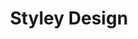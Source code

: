 ---
layout: chapter
title: Styley Design
slides:

    - class: title-slide

      content: |

        # Styley Design
        _Making things pretty with CSS_


      notes: |

        :)




    - content: |

        ## Otter Page Design Demo

        <p data-height="550" style="height:550px;" data-theme-id="19418" data-slug-hash="BjEOVj" data-default-tab="result" data-user="gatherworkshops" class='codepen'>See the Pen <a href='http://codepen.io/gatherworkshops/pen/BjEOVj/'>Otter Challenge CSS Demo</a> by Gather Workshops (<a href='http://codepen.io/gatherworkshops'>@gatherworkshops</a>) on <a href='http://codepen.io'>CodePen</a>.</p>
        <script async src="//assets.codepen.io/assets/embed/ei.js"></script> 

        In this chapter we'll use code to apply some really slick design.



    - content: |

        ## Naming Things

        Find the `h1` and add the class `pageHeading`

        ```html
        <h1 class="pageHeading">Otters</h1>
        ```
        {:.big-code}

        We can now design the heading using its class name




    - content: |

        ## Open the CSS Panel

        ![Screenshot of CodePen UI](assets/images/codepen-css.png)
        
        Design code is written in the CSS panel in CodePen.



    - content: |

        ## Writing a Rule

        ```css
        .pageHeading {
          color: steelblue;
        }
        ```
        {:.big-code}

        We create one design rule for each class name we make up.
        Make sure to check your spelling of "color"!

        Your page heading should now be a grey-blue colour.
        {:.checkpoint}




    - content: |

        ## Font Options

        ```css
        .pageHeading {
          color: steelblue;
          font-family: Trebuchet MS;
          font-size: 80px;
        }
        ```
        {:.big-code data-line="1-2, 5" }

        Many lines of design can be added to a single rule.

        Your heading should now be large and a plain font.
        {:.checkpoint}




    - content: |

        ## Text Design Options

        ```css
        .pageHeading {
          color: red;
          font-family: Trebuchet MS;
          font-size: 80px;
          text-align: center;
          text-shadow: 3px 3px 3px black;
        }
        ```
        {:.big-code data-line="1-4, 7" }

        You can also use CSS to align and decorate your text.

        Your heading should be centered with a drop shadow.
        {:.checkpoint}



    - content: |

        ## Identify the Tagline

        ```html
        <p class="tagline">
        They're otterly adorable.
        </p>
        ```
        {:.big-code}

        Follow the same process to design the tagline under your heading.

        Find the tagline paragraph and add a class name.
        {:.checkpoint} 




    - content: |

        ## Create a matching design rule

        ```css
        .tagline {
          color: purple;
          font-family: Comic Sans MS;
          font-size: 25px;
          font-weight: bold;
          text-align: center;
        }
        ```
        {:.big-code}

        In your CSS panel, create a new rule for the tagline.

        Your tagline should be big, bold, purple and Comic Sans.
        {:.checkpoint}



    - content: |

        ## Spacing Around Elements

        ```css
        .pageHeading {
          color: red;
          font-family: Trebuchet MS;
          font-size: 80px;
          text-align: center;
          text-shadow: 3px 3px 3px black;
          margin-bottom: 0;
        }

        .tagline {
          ...
          margin-top: 0;
        }
        ```
        {:data-line="1-6, 8-11, 17" }

        Move your tagline closer to your page heading 
        by changing the margin on both elements.

        Your tagline should be much closer to your page heading.
        {:.checkpoint}




    - content: |

        ## Challenge: Design your Subheadings

        Make a new design rule called `subheading` 
        and apply it to all three subheadings.

        Base your subheading design on your page heading style.
        {:.checkpoint}



    - content: |

        ## Styling based on Element Type

        ```css
        p {
          color: darkblue;
          font-family: Verdana;
          font-size: 16px;
          line-height: 150%;
        }
        ```
        {:.big-code}

        We can style all paragraphs at the same time.

        Notice there is no dot in front of the rule name
        when styling elements by their tag name!

        Your paragraphs should be blue with higher line spacing.
        {:.checkpoint}




    - content: |

        ## Styling all Images

        ```css
        img {
          margin-right: 10px;
          margin-bottom: 10px;
          border-style: solid;
          border-width: 5px;
          border-color: white;
          box-shadow: 5px 5px 5px black;
        }
        ```
        {:.big-code}

        We can use the same approach to design all images at once.

        Your images should all have a white border and shadow.
        {:.checkpoint}


    - content: |

        ## Final Result

        <p data-height="550" style="height:550px;" data-theme-id="19418" data-slug-hash="BjEOVj" data-default-tab="result" data-user="gatherworkshops" class='codepen'>See the Pen <a href='http://codepen.io/gatherworkshops/pen/BjEOVj/'>Otter Challenge Demo</a> by Gather Workshops (<a href='http://codepen.io/gatherworkshops'>@gatherworkshops</a>) on <a href='http://codepen.io'>CodePen</a>.</p>
        <script async src="//assets.codepen.io/assets/embed/ei.js"></script> 

        Your own output should now look something like this.
        {:.checkpoint}




    - content: |

        ## Stuff We Covered

        - **Rule Structure**
          A design rule is made up of a target and a bunch of lines of design.
        - **Class Styles**
          A design rule can be applied to specific elements using a class name
        - **Element Styles**
          A design rule can be applied to all elements of one kind by the element name
        {:.flex-list}



    - content: |

        ![Thumbs Up!]([[BASE_URL]]/theme/assets/images/thumbs-up.svg){: height="200" }

        ## Styley Design: Complete!

        Great, now a wee bit about layout...

        [Take me to the next chapter!](layout-basics.html)


      notes: |

        Great! Now that we know the basics, let's get started on our own projects.

---